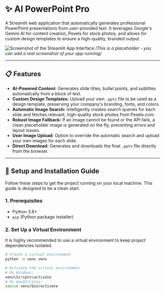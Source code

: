 # ✨ AI PowerPoint Pro

A Streamlit web application that automatically generates professional PowerPoint presentations from user-provided text. It leverages Google's Gemini AI for content creation, Pexels for stock photos, and allows for custom design templates to ensure a high-quality, branded output.

![Screenshot of the Streamlit App Interface](https://i.imgur.com/your-screenshot-url.png) 
*(This is a placeholder - you can add a real screenshot of your app running)*

---

## 📋 Features

-   **AI-Powered Content:** Generates slide titles, bullet points, and subtitles automatically from a block of text.
-   **Custom Design Templates:** Upload your own `.pptx` file to be used as a design template, preserving your company's branding, fonts, and colors.
-   **Automatic Image Search:** Intelligently creates search queries for each slide and fetches relevant, high-quality stock photos from Pexels.com.
-   **Robust Image Fallback:** If an image cannot be found or the API fails, a clean placeholder image is generated on the fly, preventing errors and layout issues.
-   **User Image Upload:** Option to override the automatic search and upload your own images for each slide.
-   **Direct Download:** Generates and downloads the final `.pptx` file directly from the browser.

---

## 🚀 Setup and Installation Guide

Follow these steps to get the project running on your local machine. This guide is designed to be a clean start.

### 1. Prerequisites

-   Python 3.8+
-   `pip` (Python package installer)

### 2. Set Up a Virtual Environment

It is highly recommended to use a virtual environment to keep project dependencies isolated.

```bash
# Create a virtual environment
python -m venv venv

# Activate the virtual environment
# On Windows:
venv\Scripts\activate
# On macOS/Linux:
source venv/bin/activate

